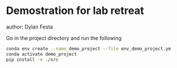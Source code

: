 
# Demostration for lab retreat

author: Dylan Festa

Go in the project directory and run the following

```bash
conda env create --name demo_project --file env_demo_project.ym
conda activate demo_project
pip install -e ./src
```

